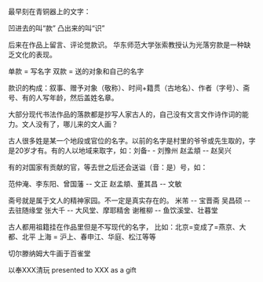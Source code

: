 最早刻在青铜器上的文字：

凹进去的叫“款”
凸出来的叫“识”

后来在作品上留言、评论觉款识。
华东师范大学张索教授认为光落穷款是一种缺乏文化的表现。

单款 = 写名字
双款 = 送的对象和自己的名字

款识的构成：叙事、赠予对象（敬称）、时间+籍贯（古地名）、作者（字号）、斋号、有的人写年龄，然后盖姓名章。

大部分现代书法作品的落款都是抄写人家古人的，自己没有文言文作诗作词的能力。文人没有了，哪儿来的文人画？

古人很多姓是某一个地段或官位的名字。以前的名字是村里的爷爷或先生取的，字是20岁才有。有的人以地域来取字，如：刘备- - 刘豫州 
赵孟頫 -- 赵吴兴

有的对国家有贡献的官，等去世之后还会送谥（音：是）号，如：

范仲淹、李东阳、曾国藩 -- 文正
赵孟頫、董其昌 -- 文敏

斋号就是属于文人的精神家园。不一定是真实存在的。
	米芾 -- 宝晋斋
	吴昌硕 -- 去驻随缘堂
	张大千 -- 大风堂、摩耶精舍
	谢稚柳 -- 鱼饮溪堂、壮暮堂

古人都用祖籍挂在作品里但是不写现代的名字，
比如：北京=变成了=燕京、大都、北平
上海 = 沪上、春申江、华庭、松江等等

切尔滕纳姆大牛画于百雀堂

以奉XXX清玩 presented to XXX as a gift





